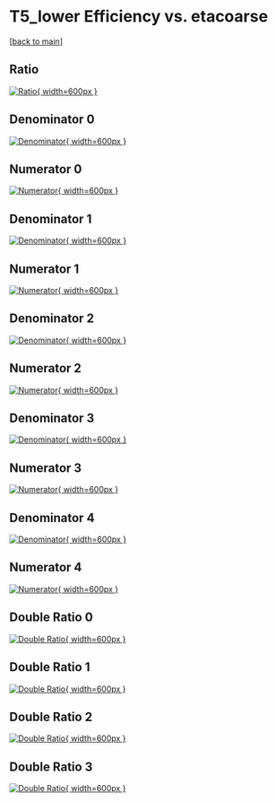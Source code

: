 # T5_lower Efficiency vs. etacoarse

[[back to main](./)]



## Ratio

[![Ratio](../mtv/var/T5_lower_vtr_13_0_eff_etacoarse.png){ width=600px }](../mtv/var/T5_lower_vtr_13_0_eff_etacoarse.pdf)

## Denominator 0

[![Denominator](../mtv/den/T5_lower_vtr_13_0_eff_etacoarse_den0.png){ width=600px }](../mtv/den/T5_lower_vtr_13_0_eff_etacoarse_den0.pdf)

## Numerator 0

[![Numerator](../mtv/num/T5_lower_vtr_13_0_eff_etacoarse_num0.png){ width=600px }](../mtv/num/T5_lower_vtr_13_0_eff_etacoarse_num0.pdf)

## Denominator 1

[![Denominator](../mtv/den/T5_lower_vtr_13_0_eff_etacoarse_den1.png){ width=600px }](../mtv/den/T5_lower_vtr_13_0_eff_etacoarse_den1.pdf)

## Numerator 1

[![Numerator](../mtv/num/T5_lower_vtr_13_0_eff_etacoarse_num1.png){ width=600px }](../mtv/num/T5_lower_vtr_13_0_eff_etacoarse_num1.pdf)

## Denominator 2

[![Denominator](../mtv/den/T5_lower_vtr_13_0_eff_etacoarse_den2.png){ width=600px }](../mtv/den/T5_lower_vtr_13_0_eff_etacoarse_den2.pdf)

## Numerator 2

[![Numerator](../mtv/num/T5_lower_vtr_13_0_eff_etacoarse_num2.png){ width=600px }](../mtv/num/T5_lower_vtr_13_0_eff_etacoarse_num2.pdf)

## Denominator 3

[![Denominator](../mtv/den/T5_lower_vtr_13_0_eff_etacoarse_den3.png){ width=600px }](../mtv/den/T5_lower_vtr_13_0_eff_etacoarse_den3.pdf)

## Numerator 3

[![Numerator](../mtv/num/T5_lower_vtr_13_0_eff_etacoarse_num3.png){ width=600px }](../mtv/num/T5_lower_vtr_13_0_eff_etacoarse_num3.pdf)

## Denominator 4

[![Denominator](../mtv/den/T5_lower_vtr_13_0_eff_etacoarse_den4.png){ width=600px }](../mtv/den/T5_lower_vtr_13_0_eff_etacoarse_den4.pdf)

## Numerator 4

[![Numerator](../mtv/num/T5_lower_vtr_13_0_eff_etacoarse_num4.png){ width=600px }](../mtv/num/T5_lower_vtr_13_0_eff_etacoarse_num4.pdf)

## Double Ratio 0

[![Double Ratio](../mtv/ratio/T5_lower_vtr_13_0_eff_etacoarse_ratio0.png){ width=600px }](../mtv/ratio/T5_lower_vtr_13_0_eff_etacoarse_ratio0.pdf)

## Double Ratio 1

[![Double Ratio](../mtv/ratio/T5_lower_vtr_13_0_eff_etacoarse_ratio1.png){ width=600px }](../mtv/ratio/T5_lower_vtr_13_0_eff_etacoarse_ratio1.pdf)

## Double Ratio 2

[![Double Ratio](../mtv/ratio/T5_lower_vtr_13_0_eff_etacoarse_ratio2.png){ width=600px }](../mtv/ratio/T5_lower_vtr_13_0_eff_etacoarse_ratio2.pdf)

## Double Ratio 3

[![Double Ratio](../mtv/ratio/T5_lower_vtr_13_0_eff_etacoarse_ratio3.png){ width=600px }](../mtv/ratio/T5_lower_vtr_13_0_eff_etacoarse_ratio3.pdf)

